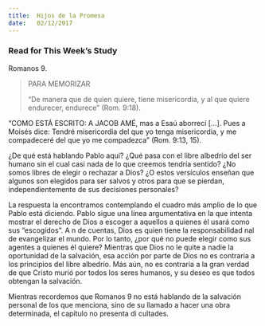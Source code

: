 ```yaml
---
title:  Hijos de la Promesa
date:   02/12/2017
---
```


### Read for This Week’s Study
Romanos 9.

> <p>PARA MEMORIZAR</p>
> “De manera que de quien quiere, tiene misericordia, y al que quiere endurecer, endurece” (Rom. 9:18).

“COMO ESTÁ ESCRITO: A JACOB AMÉ, mas a Esaú aborrecí [...]. Pues a Moisés dice: Tendré misericordia del que yo tenga misericordia, y me compadeceré del que yo me compadezca” (Rom. 9:13, 15).

¿De qué está hablando Pablo aquí? ¿Qué pasa con el libre albedrío del ser humano sin el cual casi nada de lo que creemos tendría sentido? ¿No somos libres de elegir o rechazar a Dios? ¿O estos versículos enseñan que algunos son elegidos para ser salvos y otros para que se pierdan, independientemente de sus decisiones personales?

La respuesta la encontramos contemplando el cuadro más amplio de lo que Pablo está diciendo. Pablo sigue una línea argumentativa en la que intenta mostrar el derecho de Dios a escoger a aquellos a quienes él usará como sus “escogidos”. A  n de cuentas, Dios es quien tiene la responsabilidad  nal de evangelizar el mundo. Por lo tanto, ¿por qué no puede elegir como sus agentes a quienes él quiere? Mientras que Dios no le quite a nadie la oportunidad de la salvación, esa acción por parte de Dios no es contraria a los principios del libre albedrío. Más aún, no es contraria a la gran verdad de que Cristo murió por todos los seres humanos, y su deseo es que todos obtengan la salvación.

Mientras recordemos que Romanos 9 no está hablando de la salvación personal de los que menciona, sino de su llamado a hacer una obra determinada, el capítulo no presenta di cultades.